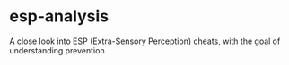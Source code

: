 # esp-analysis
A close look into ESP (Extra-Sensory Perception) cheats, with the goal of understanding prevention
